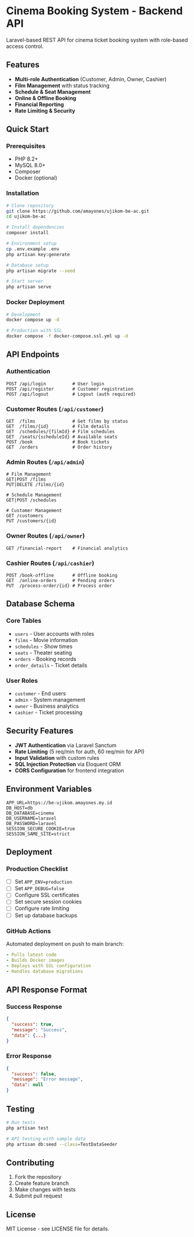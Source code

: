 # Cinema Booking System - Backend API

Laravel-based REST API for cinema ticket booking system with role-based access control.

## Features

- **Multi-role Authentication** (Customer, Admin, Owner, Cashier)
- **Film Management** with status tracking
- **Schedule & Seat Management**
- **Online & Offline Booking**
- **Financial Reporting**
- **Rate Limiting & Security**

## Quick Start

### Prerequisites
- PHP 8.2+
- MySQL 8.0+
- Composer
- Docker (optional)

### Installation

```bash
# Clone repository
git clone https://github.com/amayones/ujikom-be-ac.git
cd ujikom-be-ac

# Install dependencies
composer install

# Environment setup
cp .env.example .env
php artisan key:generate

# Database setup
php artisan migrate --seed

# Start server
php artisan serve
```

### Docker Deployment

```bash
# Development
docker compose up -d

# Production with SSL
docker compose -f docker-compose.ssl.yml up -d
```

## API Endpoints

### Authentication
```
POST /api/login          # User login
POST /api/register       # Customer registration
POST /api/logout         # Logout (auth required)
```

### Customer Routes (`/api/customer`)
```
GET  /films              # Get films by status
GET  /films/{id}         # Film details
GET  /schedules/{filmId} # Film schedules
GET  /seats/{scheduleId} # Available seats
POST /book               # Book tickets
GET  /orders             # Order history
```

### Admin Routes (`/api/admin`)
```
# Film Management
GET|POST /films
PUT|DELETE /films/{id}

# Schedule Management
GET|POST /schedules

# Customer Management
GET /customers
PUT /customers/{id}
```

### Owner Routes (`/api/owner`)
```
GET /financial-report    # Financial analytics
```

### Cashier Routes (`/api/cashier`)
```
POST /book-offline       # Offline booking
GET  /online-orders      # Pending orders
PUT  /process-order/{id} # Process order
```

## Database Schema

### Core Tables
- `users` - User accounts with roles
- `films` - Movie information
- `schedules` - Show times
- `seats` - Theater seating
- `orders` - Booking records
- `order_details` - Ticket details

### User Roles
- `customer` - End users
- `admin` - System management
- `owner` - Business analytics
- `cashier` - Ticket processing

## Security Features

- **JWT Authentication** via Laravel Sanctum
- **Rate Limiting** (5 req/min for auth, 60 req/min for API)
- **Input Validation** with custom rules
- **SQL Injection Protection** via Eloquent ORM
- **CORS Configuration** for frontend integration

## Environment Variables

```env
APP_URL=https://be-ujikom.amayones.my.id
DB_HOST=db
DB_DATABASE=cinema
DB_USERNAME=laravel
DB_PASSWORD=laravel
SESSION_SECURE_COOKIE=true
SESSION_SAME_SITE=strict
```

## Deployment

### Production Checklist
- [ ] Set `APP_ENV=production`
- [ ] Set `APP_DEBUG=false`
- [ ] Configure SSL certificates
- [ ] Set secure session cookies
- [ ] Configure rate limiting
- [ ] Set up database backups

### GitHub Actions
Automated deployment on push to main branch:
```yaml
- Pulls latest code
- Builds Docker images
- Deploys with SSL configuration
- Handles database migrations
```

## API Response Format

### Success Response
```json
{
  "success": true,
  "message": "Success",
  "data": {...}
}
```

### Error Response
```json
{
  "success": false,
  "message": "Error message",
  "data": null
}
```

## Testing

```bash
# Run tests
php artisan test

# API testing with sample data
php artisan db:seed --class=TestDataSeeder
```

## Contributing

1. Fork the repository
2. Create feature branch
3. Make changes with tests
4. Submit pull request

## License

MIT License - see LICENSE file for details.